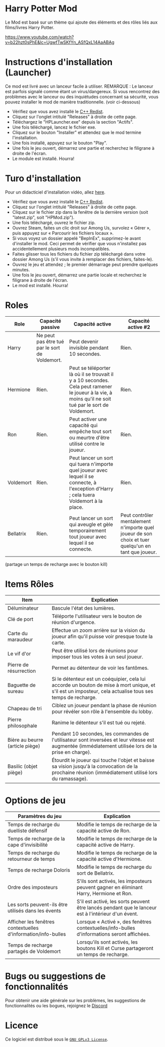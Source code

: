 # Harry Potter Mod
Le Mod est basé sur un thème qui ajoute des éléments et des rôles liés aux films/livres Harry Potter.

https://www.youtube.com/watch?v=b22hzt0sPhE&lc=UgwfTwSKfYn_ASfQxL14AaABAg

# Instructions d'installation (Launcher)

Ce mod est livré avec un lanceur facile à utiliser. REMARQUE : Le lanceur est parfois signalé comme étant un virus/dangereux. Si vous rencontrez des problèmes avec le lanceur ou des inquiétudes concernant sa sécurité, vous pouvez installer le mod de manière traditionnelle. (voir ci-dessous)

- Vérifiez que vous avez installé le [C++ Redist](https://aka.ms/vs/16/release/vc_redist.x86.exe).
- Cliquez sur l'onglet intitulé "Releases" à droite de cette page.
- Téléchargez le "HPLauncher.exe" depuis la section "Actifs".
- Une fois téléchargé, lancez le fichier exe.
- Cliquez sur le bouton "Installer" et attendez que le mod termine l'installation.
- Une fois installé, appuyez sur le bouton "Play".
- Une fois le jeu ouvert, démarrez une partie et recherchez le filigrane à droite de l'écran.
- Le module est installé. Hourra!

# Turo d'installation

Pour un didacticiel d'installation vidéo, allez [here](https://www.youtube.com/watch?v=MN-prLtBrcQ).

- Vérifiez que vous avez installé le [C++ Redist](https://aka.ms/vs/16/release/vc_redist.x86.exe).
- Cliquez sur l'onglet intitulé "Releases" à droite de cette page.
- Cliquez sur le fichier zip dans la fenêtre de la dernière version (soit "latest.zip", soit "HPMod.zip").
- Une fois téléchargé, ouvrez le fichier zip.
- Ouvrez Steam, faites un clic droit sur Among Us, survolez « Gérer », puis appuyez sur « Parcourir les fichiers locaux ».
- Si vous voyez un dossier appelé "BepInEx", supprimez-le avant d'installer le mod. Ceci permet de vérifier que vous n'installez pas accidentellement plusieurs mods incompatibles. 
- Faites glisser tous les fichiers du fichier zip téléchargé dans votre dossier Among Us (s'il vous invite à remplacer des fichiers, faites-le).
- Ouvrez le jeu et attendez ; le premier démarrage peut prendre quelques minutes.
- Une fois le jeu ouvert, démarrez une partie locale et recherchez le filigrane à droite de l'écran.
- Le mod est installé. Hourra!

# Roles

Role  | Capacité passive |  Capacité active  |  Capacité active #2
------------- | ------------- | ------------- | -------------
Harry  |  Ne peut pas être tué par le sort de Voldemort.  | Peut devenir invisible pendant 10 secondes.  | Rien.
Hermione  | Rien.  |  Peut se téléporter là où il se trouvait il y a 10 secondes. Cela peut ramener le joueur à la vie, à moins qu'il ne soit tué par le sort de Voldemort. |  Rien.
Ron  |  Rien.  | Peut activer une capacité qui empêche tout sort ou meurtre d'être utilisé contre le joueur. |  Rien.
Voldemort  |  Rien.  | Peut lancer un sort qui tuera n'importe quel joueur avec lequel il se connecte, à l'exception d'Harry ; cela tuera Voldemort à la place.  |  Rien.
Bellatrix  |  Rien.  | Peut lancer un sort qui aveugle et gèle temporairement tout joueur avec lequel il se connecte.  |  Peut contrôler mentalement n'importe quel joueur de son choix et tuer quelqu'un en tant que joueur.
(partage un temps de recharge avec le bouton kill)

# Items Rôles

Item  | Explication
------------- | -------------
Déluminateur |  Bascule l'état des lumières.
Clé de port | Téléporte l'utilisateur vers le bouton de réunion d'urgence.
Carte du maraudeur |  Effectue un zoom arrière sur la vision du joueur afin qu'il puisse voir presque toute la carte.
Le vif d'or |  Peut être utilisé lors de réunions pour imposer tous les votes à un seul joueur.
Pierre de résurrection |  Permet au détenteur de voir les fantômes.
Baguette de sureau |  Si le détenteur est un coéquipier, cela lui accorde un bouton de mise à mort unique, et s'il est un imposteur, cela actualise tous ses temps de recharge.
Chapeau de tri |  Ciblez un joueur pendant la phase de réunion pour révéler son rôle à l'ensemble du lobby.
Pierre philosophale |  Ranime le détenteur s'il est tué ou rejeté.
Bière au beurre (article piège) |  Pendant 10 secondes, les commandes de l'utilisateur sont inversées et leur vitesse est augmentée (immédiatement utilisée lors de la prise en charge).
Basilic (objet piège) |  Étourdit le joueur qui touche l'objet et baisse sa vision jusqu'à la convocation de la prochaine réunion (immédiatement utilisé lors du ramassage).

# Options de jeu

Paramètres du jeu | Explication
------------- | -------------
Temps de recharge du duelliste défensif |  Modifie le temps de recharge de la capacité active de Ron.
Temps de recharge de la cape d'invisibilité |  Modifie le temps de recharge de la capacité active de Harry.
Temps de recharge du retourneur de temps |  Modifie le temps de recharge de la capacité active d'Hermione.
Temps de recharge Doloris |  Modifie le temps de recharge du sort de Bellatrix.
Ordre des imposteurs | S'ils sont activés, les imposteurs peuvent gagner en éliminant Harry, Hermione et Ron.
Les sorts peuvent-ils être utilisés dans les évents | S'il est activé, les sorts peuvent être lancés pendant que le lanceur est à l'intérieur d'un évent.
Afficher les fenêtres contextuelles d'information/info-bulles |  Lorsque « Activé », des fenêtres contextuelles/info-bulles d'informations seront affichées.
Temps de recharge partagés de Voldemort |  Lorsqu'ils sont activés, les boutons Kill et Curse partageront un temps de recharge.

# Bugs ou suggestions de fonctionnalités
Pour obtenir une aide générale sur les problèmes, les suggestions de fonctionnalités ou les bogues, rejoignez le <a href="https://discord.com/invite/ad7aMevNMx" target="_blank">Discord</a>

# Licence
Ce logiciel est distribué sous le <a href="./LICENSE">`GNU GPLv3 License`</a>.
